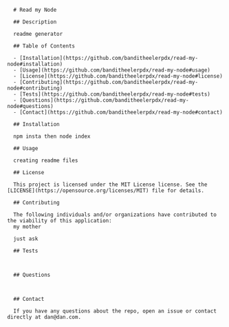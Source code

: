 
      # Read my Node
      
      ## Description
      
      readme generator
      
      ## Table of Contents
      
      - [Installation](https://github.com/banditheelerpdx/read-my-node#installation)
      - [Usage](https://github.com/banditheelerpdx/read-my-node#usage)
      - [License](https://github.com/banditheelerpdx/read-my-node#license)
      - [Contributing](https://github.com/banditheelerpdx/read-my-node#contributing)
      - [Tests](https://github.com/banditheelerpdx/read-my-node#tests)
      - [Questions](https://github.com/banditheelerpdx/read-my-node#questions)
      - [Contact](https://github.com/banditheelerpdx/read-my-node#contact)
      
      ## Installation
      
      npm insta then node index
      
      ## Usage
      
      creating readme files 
      
      ## License
      
      This project is licensed under the MIT License license. See the [LICENSE](https://opensource.org/licenses/MIT) file for details.
      
      ## Contributing
      
      The following individuals and/or organizations have contributed to the viability of this application:
      my mother

      just ask
      
      ## Tests
      
      
      
      ## Questions
      
      
      
      ## Contact
      
      If you have any questions about the repo, open an issue or contact  directly at dan@dan.com.
      